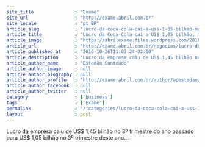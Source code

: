 ```yaml
---
site_title               : "Exame"
site_url                 : "http://exame.abril.com.br"
site_locale              : "pt_BR"
article_slug             : "lucro-da-coca-cola-cai-a-uss-1-05-bilhao-mas-supera-previsoes"
article_title            : "Lucro da Coca-Cola cai a US$ 1,05 bilhão, mas supera previsões"
article_image            : "https://abrilexame.files.wordpress.com/2016/09/size_960_16_9_coca-cola_brasileirao_460-jpg.jpg?quality=70&strip=all&w=960"
article_url              : "http://exame.abril.com.br/negocios/lucro-da-coca-cola-cai-a-us-105-bilhao-mas-supera-previsoes/"
article_published_at     : "2016-10-26T11:03:24-02:00"
article_description      : "Lucro da empresa caiu de US$ 1,45 bilhão no 3º trimestre do ano passado para US$ 1,05 bilhão no 3º trimestre deste ano..."
article_author_name      : "Estadão Conteúdo"
article_author_image     : null
article_author_biography : null
article_author_profile   : "http://exame.abril.com.br/author/wpestadao/"
article_author_facebook  : null
article_author_twitter   : null
category                 : ['business']
tags                     : ['Exame']
permalink                : "/:categories/lucro-da-coca-cola-cai-a-uss-1-05-bilhao-mas-supera-previsoes/"
layout                   : post
---
```


Lucro da empresa caiu de US$ 1,45 bilhão no 3º trimestre do ano passado para US$ 1,05 bilhão no 3º trimestre deste ano...
